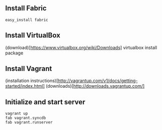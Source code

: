 
## Install Fabric
```
easy_install fabric
```

## Install VirtualBox
(download)[https://www.virtualbox.org/wiki/Downloads] virtualbox
install package

## Install Vagrant
(installation instructions)[http://vagrantup.com/v1/docs/getting-started/index.html]
(downloads)[http://downloads.vagrantup.com/]

## Initialize and start server
```
vagrant up
fab vagrant.syncdb
fab vagrant.runserver
```


